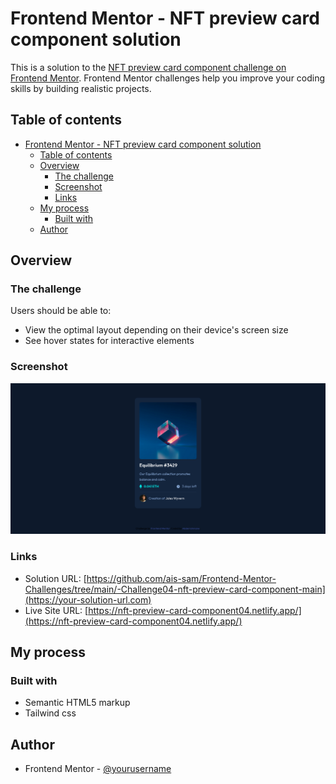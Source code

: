 # Frontend Mentor - NFT preview card component solution

This is a solution to the [NFT preview card component challenge on Frontend Mentor](https://www.frontendmentor.io/challenges/nft-preview-card-component-SbdUL_w0U). Frontend Mentor challenges help you improve your coding skills by building realistic projects. 

## Table of contents

- [Frontend Mentor - NFT preview card component solution](#frontend-mentor---nft-preview-card-component-solution)
  - [Table of contents](#table-of-contents)
  - [Overview](#overview)
    - [The challenge](#the-challenge)
    - [Screenshot](#screenshot)
    - [Links](#links)
  - [My process](#my-process)
    - [Built with](#built-with)
  - [Author](#author)


## Overview

### The challenge

Users should be able to:

- View the optimal layout depending on their device's screen size
- See hover states for interactive elements

### Screenshot

![](./screenshot.png)



### Links

- Solution URL: [https://github.com/ais-sam/Frontend-Mentor-Challenges/tree/main/-Challenge04-nft-preview-card-component-main](https://your-solution-url.com)
- Live Site URL: [https://nft-preview-card-component04.netlify.app/](https://nft-preview-card-component04.netlify.app/)

## My process

### Built with

- Semantic HTML5 markup
- Tailwind css


## Author

- Frontend Mentor - [@yourusername](https://www.frontendmentor.io/profile/ais-sam)



